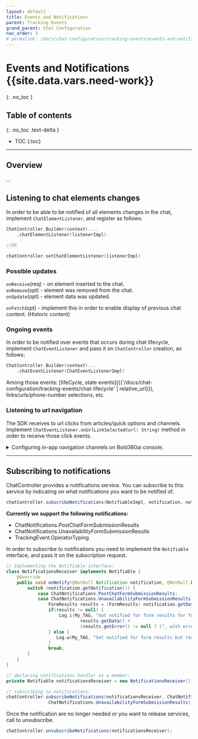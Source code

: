 ```yaml
---
layout: default
title: Events and Notifications
parent: Tracking Events
grand_parent: Chat Configuration
nav_order: 3
# permalink: /docs/chat-configuration/tracking-events/events-and-notifications
---
```


# Events and Notifications {{site.data.vars.need-work}}
{: .no_toc }

## Table of contents
{: .no_toc .text-delta }

- TOC
{:toc}

---

## Overview
...

## Listening to chat elements changes
In order to be able to be notified of all elements changes in the chat, implement `ChatElementListener`, and register as follows:
```kotlin
ChatController.Builder(context)....
    .chatElementListener(listenerImpl)

//OR

chatController.setChatElementListener(listenerImpl)
```
### Possible updates 
`onReceive`(req) - on element inserted to the chat.   
`onRemove`(opt) - element was removed from the chat.   
`onUpdate`(opt) - element data was updated.

`onFetch`(opt) - implement this in order to enable display of previous chat content. (Historic content)


### Ongoing events
In order to be notified over events that occurs during chat lifecycle, implement `ChatEventListener` and pass it on `ChatController` creation, as follows:
```kotlin
ChatController.Builder(context)...
    .chatEventListener(ChatEventListenerImpl)
```
Among those events: [lifeCycle, state events]({{'/docs/chat-configuration/tracking-events/chat-lifecycle' | relative_url}}), links/urls/phone-number selections, etc.

### Listening to url navigation
  The SDK receives to url clicks from articles/quick options and channels.
  Implement `ChatEventListener.onUrlLinkSelected(url: String)` method in order to receive those click events.

  <details close markdown="block">
  <summary>Configuring in-app navigation channels on Bold360ai console.</summary>
  
    Follow those steps:   
    
    1. Navigate to Channeling -> Channeling Policy

    2. Create a new Channel.

    3. Fill up the next fields:
        * Channel name and description
        * Who’s the target audience
    
    4. At `What To Do` select `Ticket`
    
    5. Fill the relevant fields:
        * Label
        * Button action -> `Open Custom URL`
        * Fill the Link Url with the inApp navigation prefix (example: inApp://MainFragment)
    
    6. Click on Save Settings

</details>
  
---

## Subscribing to notifications
ChatController provides a notifications service. You can subscribe to this service by indicating on what notifications you want to be notified of.
```java
chatController.subscribeNotifications(NotifiableImpl, notification, notification,...)
```
**Currently we support the following notifications:**
- ChatNotifications.PostChatFormSubmissionResults
- ChatNotifications.UnavailabilityFormSubmissionResults
- TrackingEvent.OperatorTyping

In order to subscribe to notifications you need to implement the `Notifiable` interface, and pass it on the subscription request.
```java
// Implementing the Notifiable interface:
class NotificationsReceiver implements Notifiable {
    @Override
    public void onNotify(@NotNull Notification notification, @NotNull DispatchContinuation dispatcher) {
        switch (notification.getNotification()) {
            case ChatNotifications.PostChatFormSubmissionResults:
            case ChatNotifications.UnavailabilityFormSubmissionResults:
                FormResults results = (FormResults) notification.getData();
                if(results != null) {
                    Log.i(My_TAG, "Got notified for form results for form: " +
                            results.getData() +
                            (results.getError() != null ? (", with error: " + results.getError()):""));
                } else {
                   Log.w(My_TAG, "Got notified for form results but results are null");
                }
                break;
        }
    }
}

// declaring notifications handler as a member: 
private Notifiable notificationsReceiver = new NotificationsReceiver();

// subscribing to notifications:
chatController.subscribeNotifications(notificationsReceiver, ChatNotifications.PostChatFormSubmissionResults,
                ChatNotifications.UnavailabilityFormSubmissionResults);
```
Once the notification are no longer needed or you want to release services, call to unsubscribe.
```java
chatController.unsubscribeNotifications(notificationsReceiver);
```
